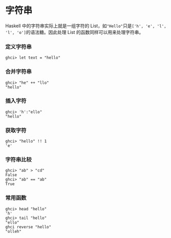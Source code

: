 # 字符串

Haskell 中的字符串实际上就是一组字符的 List，如`"Hello"`只是`['h', 'e', 'l', 'l', 'o']`的语法糖。因此处理 List 的函数同样可以用来处理字符串。

### 定义字符串

```shell
ghci> let text = "hello"
```

### 合并字符串

```shell
ghci> "he" ++ "llo"
"hello"
```

### 插入字符

```shell
ghci> 'h':"ello"
"hello"
```

### 获取字符

```shell
ghci> "hello" !! 1
'e'
```

### 字符串比较

```shell
ghci> "ab" > "cd"
False
ghci> "ab" == "ab"
True
```

### 常用函数

```shell
ghci> head "hello"
'h'
ghci> tail "hello"
"ello"
ghci reverse "hello"
"olleh"
```
